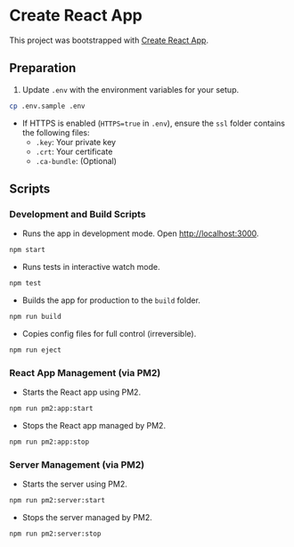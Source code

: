 # Create React App

This project was bootstrapped with [Create React App](https://github.com/facebook/create-react-app).

## Preparation

1. Update `.env` with the environment variables for your setup.

```bash
cp .env.sample .env
```   

- If HTTPS is enabled (`HTTPS=true` in `.env`), ensure the `ssl` folder contains the following files:
    - `.key`: Your private key
    - `.crt`: Your certificate
    - `.ca-bundle`: (Optional)

## Scripts

### Development and Build Scripts

- Runs the app in development mode. Open [http://localhost:3000](http://localhost:3000).

```bash
npm start
```

- Runs tests in interactive watch mode.

```bash
npm test
```

- Builds the app for production to the `build` folder.

```bash
npm run build
```

- Copies config files for full control (irreversible).

```bash
npm run eject
```

### React App Management (via PM2)

- Starts the React app using PM2.

```bash
npm run pm2:app:start
```

- Stops the React app managed by PM2.

```bash
npm run pm2:app:stop
```

### Server Management (via PM2)

- Starts the server using PM2.

```bash
npm run pm2:server:start
```

- Stops the server managed by PM2.

```bash
npm run pm2:server:stop
```
